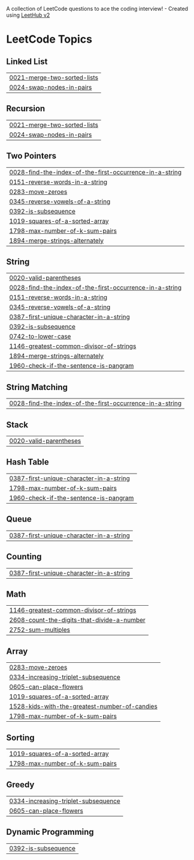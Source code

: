 A collection of LeetCode questions to ace the coding interview! - Created using [LeetHub v2](https://github.com/arunbhardwaj/LeetHub-2.0)
<!---LeetCode Topics Start-->
# LeetCode Topics
## Linked List
|  |
| ------- |
| [0021-merge-two-sorted-lists](https://github.com/EsromGit/LeetCode/tree/master/0021-merge-two-sorted-lists) |
| [0024-swap-nodes-in-pairs](https://github.com/EsromGit/LeetCode/tree/master/0024-swap-nodes-in-pairs) |
## Recursion
|  |
| ------- |
| [0021-merge-two-sorted-lists](https://github.com/EsromGit/LeetCode/tree/master/0021-merge-two-sorted-lists) |
| [0024-swap-nodes-in-pairs](https://github.com/EsromGit/LeetCode/tree/master/0024-swap-nodes-in-pairs) |
## Two Pointers
|  |
| ------- |
| [0028-find-the-index-of-the-first-occurrence-in-a-string](https://github.com/EsromGit/LeetCode/tree/master/0028-find-the-index-of-the-first-occurrence-in-a-string) |
| [0151-reverse-words-in-a-string](https://github.com/EsromGit/LeetCode/tree/master/0151-reverse-words-in-a-string) |
| [0283-move-zeroes](https://github.com/EsromGit/LeetCode/tree/master/0283-move-zeroes) |
| [0345-reverse-vowels-of-a-string](https://github.com/EsromGit/LeetCode/tree/master/0345-reverse-vowels-of-a-string) |
| [0392-is-subsequence](https://github.com/EsromGit/LeetCode/tree/master/0392-is-subsequence) |
| [1019-squares-of-a-sorted-array](https://github.com/EsromGit/LeetCode/tree/master/1019-squares-of-a-sorted-array) |
| [1798-max-number-of-k-sum-pairs](https://github.com/EsromGit/LeetCode/tree/master/1798-max-number-of-k-sum-pairs) |
| [1894-merge-strings-alternately](https://github.com/EsromGit/LeetCode/tree/master/1894-merge-strings-alternately) |
## String
|  |
| ------- |
| [0020-valid-parentheses](https://github.com/EsromGit/LeetCode/tree/master/0020-valid-parentheses) |
| [0028-find-the-index-of-the-first-occurrence-in-a-string](https://github.com/EsromGit/LeetCode/tree/master/0028-find-the-index-of-the-first-occurrence-in-a-string) |
| [0151-reverse-words-in-a-string](https://github.com/EsromGit/LeetCode/tree/master/0151-reverse-words-in-a-string) |
| [0345-reverse-vowels-of-a-string](https://github.com/EsromGit/LeetCode/tree/master/0345-reverse-vowels-of-a-string) |
| [0387-first-unique-character-in-a-string](https://github.com/EsromGit/LeetCode/tree/master/0387-first-unique-character-in-a-string) |
| [0392-is-subsequence](https://github.com/EsromGit/LeetCode/tree/master/0392-is-subsequence) |
| [0742-to-lower-case](https://github.com/EsromGit/LeetCode/tree/master/0742-to-lower-case) |
| [1146-greatest-common-divisor-of-strings](https://github.com/EsromGit/LeetCode/tree/master/1146-greatest-common-divisor-of-strings) |
| [1894-merge-strings-alternately](https://github.com/EsromGit/LeetCode/tree/master/1894-merge-strings-alternately) |
| [1960-check-if-the-sentence-is-pangram](https://github.com/EsromGit/LeetCode/tree/master/1960-check-if-the-sentence-is-pangram) |
## String Matching
|  |
| ------- |
| [0028-find-the-index-of-the-first-occurrence-in-a-string](https://github.com/EsromGit/LeetCode/tree/master/0028-find-the-index-of-the-first-occurrence-in-a-string) |
## Stack
|  |
| ------- |
| [0020-valid-parentheses](https://github.com/EsromGit/LeetCode/tree/master/0020-valid-parentheses) |
## Hash Table
|  |
| ------- |
| [0387-first-unique-character-in-a-string](https://github.com/EsromGit/LeetCode/tree/master/0387-first-unique-character-in-a-string) |
| [1798-max-number-of-k-sum-pairs](https://github.com/EsromGit/LeetCode/tree/master/1798-max-number-of-k-sum-pairs) |
| [1960-check-if-the-sentence-is-pangram](https://github.com/EsromGit/LeetCode/tree/master/1960-check-if-the-sentence-is-pangram) |
## Queue
|  |
| ------- |
| [0387-first-unique-character-in-a-string](https://github.com/EsromGit/LeetCode/tree/master/0387-first-unique-character-in-a-string) |
## Counting
|  |
| ------- |
| [0387-first-unique-character-in-a-string](https://github.com/EsromGit/LeetCode/tree/master/0387-first-unique-character-in-a-string) |
## Math
|  |
| ------- |
| [1146-greatest-common-divisor-of-strings](https://github.com/EsromGit/LeetCode/tree/master/1146-greatest-common-divisor-of-strings) |
| [2608-count-the-digits-that-divide-a-number](https://github.com/EsromGit/LeetCode/tree/master/2608-count-the-digits-that-divide-a-number) |
| [2752-sum-multiples](https://github.com/EsromGit/LeetCode/tree/master/2752-sum-multiples) |
## Array
|  |
| ------- |
| [0283-move-zeroes](https://github.com/EsromGit/LeetCode/tree/master/0283-move-zeroes) |
| [0334-increasing-triplet-subsequence](https://github.com/EsromGit/LeetCode/tree/master/0334-increasing-triplet-subsequence) |
| [0605-can-place-flowers](https://github.com/EsromGit/LeetCode/tree/master/0605-can-place-flowers) |
| [1019-squares-of-a-sorted-array](https://github.com/EsromGit/LeetCode/tree/master/1019-squares-of-a-sorted-array) |
| [1528-kids-with-the-greatest-number-of-candies](https://github.com/EsromGit/LeetCode/tree/master/1528-kids-with-the-greatest-number-of-candies) |
| [1798-max-number-of-k-sum-pairs](https://github.com/EsromGit/LeetCode/tree/master/1798-max-number-of-k-sum-pairs) |
## Sorting
|  |
| ------- |
| [1019-squares-of-a-sorted-array](https://github.com/EsromGit/LeetCode/tree/master/1019-squares-of-a-sorted-array) |
| [1798-max-number-of-k-sum-pairs](https://github.com/EsromGit/LeetCode/tree/master/1798-max-number-of-k-sum-pairs) |
## Greedy
|  |
| ------- |
| [0334-increasing-triplet-subsequence](https://github.com/EsromGit/LeetCode/tree/master/0334-increasing-triplet-subsequence) |
| [0605-can-place-flowers](https://github.com/EsromGit/LeetCode/tree/master/0605-can-place-flowers) |
## Dynamic Programming
|  |
| ------- |
| [0392-is-subsequence](https://github.com/EsromGit/LeetCode/tree/master/0392-is-subsequence) |
<!---LeetCode Topics End-->